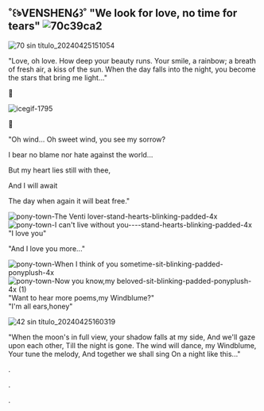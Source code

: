 ˚꒰ঌVENSHEN໒꒱˚ "We look for love, no time for tears" ![70c39ca2](https://github.com/ventiswindblume/ventiswindblume/assets/165987285/8da59ec4-c989-4ebf-9b3f-c8346b94c5b7)
-

![70 sin título_20240425151054](https://github.com/ventiswindblume/ventiswindblume/assets/165987285/d7d9ea9a-cf3c-4771-b4d7-ecfd913beb1c)





                                                                                     
"Love, oh love. How deep your beauty runs. Your smile, a rainbow; a breath of fresh air, a kiss of the sun. When the day falls into the night, you become the stars that bring me light..."

🌼


   ![icegif-1795](https://github.com/ventiswindblume/ventiswindblume/assets/165987285/62352c5f-7909-4209-a5a5-d9929d58dda8)

🌷

"Oh wind... Oh sweet wind, you see my sorrow?

I bear no blame nor hate against the world...

But my heart lies still with thee,

And I will await

The day when again it will beat free."




![pony-town-The Venti lover-stand-hearts-blinking-padded-4x](https://github.com/ventiswindblume/ventiswindblume/assets/165987285/984cbecb-d581-4858-982f-e1a8d0936018)![pony-town-_I can't live without you---_-stand-hearts-blinking-padded-4x](https://github.com/ventiswindblume/ventiswindblume/assets/165987285/67e21e29-36d9-429d-9fa1-3cf1f91bebac)
                                                                                                         "I love you"
                                                                                                                                                      
                                                                                                      
"And I love you more..."

![pony-town-_When I think of you sometime_-sit-blinking-padded-ponyplush-4x](https://github.com/ventiswindblume/ventiswindblume/assets/165987285/f0d76c6c-0fc8-4b3e-9e9c-2c1ac96845cf)![pony-town-_Now you know,my beloved_-sit-blinking-padded-ponyplush-4x (1)](https://github.com/ventiswindblume/ventiswindblume/assets/165987285/df6c63d0-0293-4702-8314-28833aed7a73)
"Want to hear more poems,my Windblume?"                                                                        
                                        "I'm all ears,honey"
                                         
 ![42 sin título_20240425160319](https://github.com/ventiswindblume/ventiswindblume/assets/165987285/2fb520e3-d91e-40a5-b7c8-a6d3aa482a72)

"When the moon's in full view, your shadow falls at my side, And we'll gaze upon each other, Till the night is gone. The wind will dance, my Windblume, Your tune the melody, And together we shall sing On a night like this..."

.

.

.

